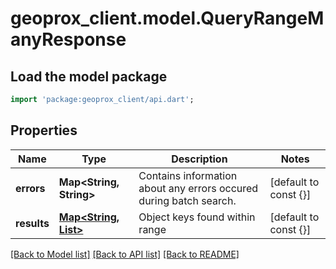 # geoprox_client.model.QueryRangeManyResponse

## Load the model package
```dart
import 'package:geoprox_client/api.dart';
```

## Properties
Name | Type | Description | Notes
------------ | ------------- | ------------- | -------------
**errors** | **Map<String, String>** | Contains information about any errors occured during batch search. | [default to const {}]
**results** | [**Map<String, List<Neighbor>>**](List.md) | Object keys found within range | [default to const {}]

[[Back to Model list]](../README.md#documentation-for-models) [[Back to API list]](../README.md#documentation-for-api-endpoints) [[Back to README]](../README.md)


